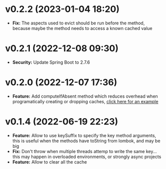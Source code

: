 v0.2.2 (2023-01-04 18:20)
===========================

* __Fix:__ The aspects used to evict should be run before the method, because maybe the method needs to access a known
  cached value

v0.2.1 (2022-12-08 09:30)
===========================

* __Security:__ Update Spring Boot to 2.7.6

v0.2.0 (2022-12-07 17:36)
===========================

* __Feature:__ Add computeIfAbsent method which reduces overhead when programatically creating or dropping
  caches, [click here for an example](https://github.com/KevinGuancheDarias/owge/blob/141f55e63ea588f875ef358b44de402f5727b068/business/src/main/java/com/kevinguanchedarias/owgejava/business/unit/HiddenUnitBo.java#L37)

v0.1.4 (2022-06-19 22:23)
==========================

* __Feature:__ Allow to use keySuffix to specify the key method arguments, this is useful when the methods have toString
  from lombok, and may be big
* __Fix:__ Don't throw when multiple threads attemp to write the same key... this may happen in overloaded environments,
  or strongly async projects
* __Feature:__ Allow to clear all the cache